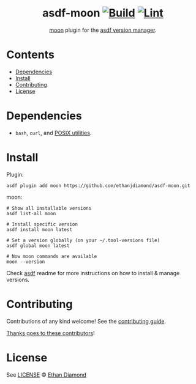 <div align="center">

# asdf-moon [![Build](https://github.com/ethanjdiamond/asdf-moon/actions/workflows/build.yml/badge.svg)](https://github.com/ethanjdiamond/asdf-moon/actions/workflows/build.yml) [![Lint](https://github.com/ethanjdiamond/asdf-moon/actions/workflows/lint.yml/badge.svg)](https://github.com/ethanjdiamond/asdf-moon/actions/workflows/lint.yml)

[moon](https://moonrepo.dev/moon) plugin for the [asdf version manager](https://asdf-vm.com).

</div>

# Contents

- [Dependencies](#dependencies)
- [Install](#install)
- [Contributing](#contributing)
- [License](#license)

# Dependencies

- `bash`, `curl`, and [POSIX utilities](https://pubs.opengroup.org/onlinepubs/9699919799/idx/utilities.html).

# Install

Plugin:

```shell
asdf plugin add moon https://github.com/ethanjdiamond/asdf-moon.git
```

moon:

```shell
# Show all installable versions
asdf list-all moon

# Install specific version
asdf install moon latest

# Set a version globally (on your ~/.tool-versions file)
asdf global moon latest

# Now moon commands are available
moon --version
```

Check [asdf](https://github.com/asdf-vm/asdf) readme for more instructions on how to
install & manage versions.

# Contributing

Contributions of any kind welcome! See the [contributing guide](contributing.md).

[Thanks goes to these contributors](https://github.com/ethanjdiamond/asdf-moon/graphs/contributors)!

# License

See [LICENSE](LICENSE) © [Ethan Diamond](https://github.com/ethanjdiamond/)
